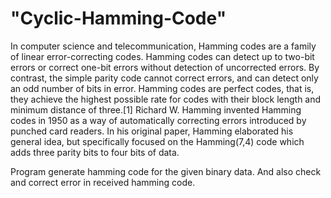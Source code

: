 # "Cyclic-Hamming-Code" 
In computer science and telecommunication, Hamming codes are a family of linear error-correcting codes. Hamming codes can detect up to two-bit errors or correct one-bit errors without detection of uncorrected errors. By contrast, the simple parity code cannot correct errors, and can detect only an odd number of bits in error. Hamming codes are perfect codes, that is, they achieve the highest possible rate for codes with their block length and minimum distance of three.[1] Richard W. Hamming invented Hamming codes in 1950 as a way of automatically correcting errors introduced by punched card readers. In his original paper, Hamming elaborated his general idea, but specifically focused on the Hamming(7,4) code which adds three parity bits to four bits of data.

Program generate hamming code for the given binary data. And also check and correct error in received hamming code.

